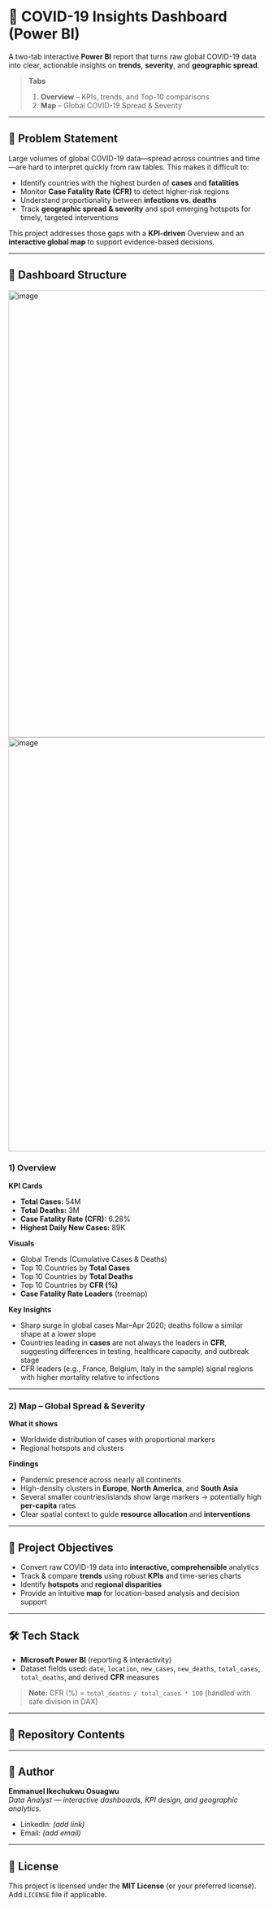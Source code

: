 # 🦠 COVID-19 Insights Dashboard (Power BI)

A two-tab interactive **Power BI** report that turns raw global COVID-19 data into clear, actionable insights on **trends**, **severity**, and **geographic spread**.

> **Tabs**
> 1) **Overview** – KPIs, trends, and Top-10 comparisons  
> 2) **Map** – Global COVID-19 Spread & Severity

---

## 📌 Problem Statement

Large volumes of global COVID-19 data—spread across countries and time—are hard to interpret quickly from raw tables. This makes it difficult to:
- Identify countries with the highest burden of **cases** and **fatalities**
- Monitor **Case Fatality Rate (CFR)** to detect higher-risk regions
- Understand proportionality between **infections vs. deaths**
- Track **geographic spread & severity** and spot emerging hotspots for timely, targeted interventions

This project addresses those gaps with a **KPI-driven** Overview and an **interactive global map** to support evidence-based decisions.

---

## 🧭 Dashboard Structure
<img width="1302" height="878" alt="image" src="https://github.com/user-attachments/assets/56538e62-db17-4f27-8524-66588695774c" />
<img width="1303" height="813" alt="image" src="https://github.com/user-attachments/assets/e890dea5-581b-4227-b9de-0d1166b6e8e8" />


### 1) Overview
**KPI Cards**
- **Total Cases:** 54M  
- **Total Deaths:** 3M  
- **Case Fatality Rate (CFR):** 6.28%  
- **Highest Daily New Cases:** 89K  

**Visuals**
- Global Trends (Cumulative Cases & Deaths)
- Top 10 Countries by **Total Cases**
- Top 10 Countries by **Total Deaths**
- Top 10 Countries by **CFR (%)**
- **Case Fatality Rate Leaders** (treemap)

**Key Insights**
- Sharp surge in global cases Mar–Apr 2020; deaths follow a similar shape at a lower slope  
- Countries leading in **cases** are not always the leaders in **CFR**, suggesting differences in testing, healthcare capacity, and outbreak stage  
- CFR leaders (e.g., France, Belgium, Italy in the sample) signal regions with higher mortality relative to infections

---

### 2) Map – Global Spread & Severity
**What it shows**
- Worldwide distribution of cases with proportional markers
- Regional hotspots and clusters

**Findings**
- Pandemic presence across nearly all continents
- High-density clusters in **Europe**, **North America**, and **South Asia**
- Several smaller countries/islands show large markers → potentially high **per-capita** rates
- Clear spatial context to guide **resource allocation** and **interventions**

---

## 🎯 Project Objectives
- Convert raw COVID-19 data into **interactive, comprehensible** analytics
- Track & compare **trends** using robust **KPIs** and time-series charts
- Identify **hotspots** and **regional disparities**
- Provide an intuitive **map** for location-based analysis and decision support

---

## 🛠 Tech Stack
- **Microsoft Power BI** (reporting & interactivity)
- Dataset fields used: `date`, `location`, `new_cases`, `new_deaths`, `total_cases`, `total_deaths`, and derived **CFR** measures

> **Note:** CFR (%) = `total_deaths / total_cases * 100` (handled with safe division in DAX)

---

## 📂 Repository Contents

---

## 👤 Author
**Emmanuel Ikechukwu Osuagwu**  
*Data Analyst — interactive dashboards, KPI design, and geographic analytics.*

- LinkedIn: *(add link)*
- Email: *(add email)*

---

## 📄 License
This project is licensed under the **MIT License** (or your preferred license). Add `LICENSE` file if applicable.

